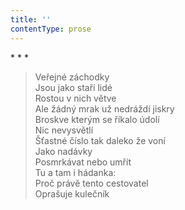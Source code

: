 ```yaml
---
title: ''
contentType: prose
---
```


\* \* \*

> Veřejné záchodky  
> Jsou jako staří lidé  
> Rostou v nich větve  
> Ale žádný mrak už nedráždí jiskry  
> Broskve kterým se říkalo údolí  
> Nic nevysvětlí  
> Šťastné číslo tak daleko že voní  
> Jako nadávky  
> Posmrkávat nebo umřít  
> Tu a tam i hádanka:  
> Proč právě tento cestovatel  
> Oprašuje kulečník
